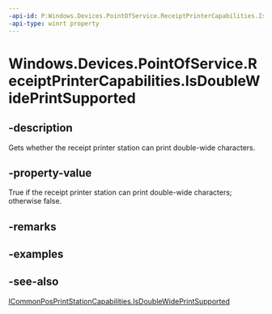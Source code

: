 ```yaml
---
-api-id: P:Windows.Devices.PointOfService.ReceiptPrinterCapabilities.IsDoubleWidePrintSupported
-api-type: winrt property
---
```


<!-- Property syntax
public bool IsDoubleWidePrintSupported { get; }
-->

# Windows.Devices.PointOfService.ReceiptPrinterCapabilities.IsDoubleWidePrintSupported

## -description
Gets whether the receipt printer station can print double-wide characters.

## -property-value
True if the receipt printer station can print double-wide characters; otherwise false.

## -remarks

## -examples

## -see-also
[ICommonPosPrintStationCapabilities.IsDoubleWidePrintSupported](icommonposprintstationcapabilities_isdoublewideprintsupported.md)